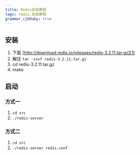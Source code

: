 ```yaml
---
title: Redis安装教程 
tags: redis,安装教程
grammar_cjkRuby: true
---
```


## 安装

1. 下载 [http://download.redis.io/releases/redis-3.2.11.tar.gz][1]
2. 解压 `tar -zxvf redis-3.2.11.tar.gz`
3. cd redis-3.2.11.tar.gz
4. make

## 启动

### 方式一

1. `cd src`
2. `./redis-server`

### 方式二

1. `cd src`
2. `./redis-server redis.conf`

  [1]: http://download.redis.io/releases/redis-3.2.11.tar.gz